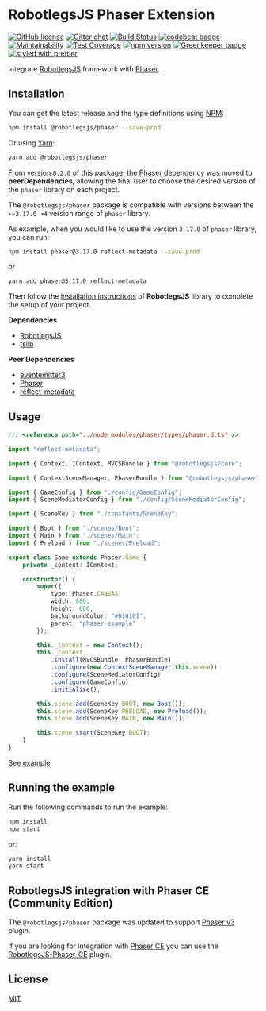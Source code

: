 # RobotlegsJS Phaser Extension

[![GitHub license](https://img.shields.io/badge/license-MIT-green.svg)](https://github.com/RobotlegsJS/RobotlegsJS-Phaser/blob/master/LICENSE)
[![Gitter chat](https://badges.gitter.im/RobotlegsJS/RobotlegsJS.svg)](https://gitter.im/RobotlegsJS/RobotlegsJS)
[![Build Status](https://travis-ci.com/RobotlegsJS/RobotlegsJS-Phaser.svg?branch=master)](https://travis-ci.com/RobotlegsJS/RobotlegsJS-Phaser)
[![codebeat badge](https://codebeat.co/badges/d74d7d61-bd8a-4ddc-8555-c5c6c858a957)](https://codebeat.co/projects/github-com-robotlegsjs-robotlegsjs-phaser-master)
[![Maintainability](https://api.codeclimate.com/v1/badges/3d3a971a95d7d97d6b32/maintainability)](https://codeclimate.com/github/RobotlegsJS/RobotlegsJS-Phaser/maintainability)
[![Test Coverage](https://api.codeclimate.com/v1/badges/3d3a971a95d7d97d6b32/test_coverage)](https://codeclimate.com/github/RobotlegsJS/RobotlegsJS-Phaser/test_coverage)
[![npm version](https://badge.fury.io/js/%40robotlegsjs%2Fphaser.svg)](https://badge.fury.io/js/%40robotlegsjs%2Fphaser)
[![Greenkeeper badge](https://badges.greenkeeper.io/RobotlegsJS/RobotlegsJS-Phaser.svg)](https://greenkeeper.io/)
[![styled with prettier](https://img.shields.io/badge/styled_with-prettier-ff69b4.svg)](https://github.com/prettier/prettier)

Integrate [RobotlegsJS](https://github.com/RobotlegsJS/RobotlegsJS)
framework with [Phaser](https://github.com/photonstorm/phaser).

## Installation

You can get the latest release and the type definitions using [NPM](https://www.npmjs.com/):

```bash
npm install @robotlegsjs/phaser --save-prod
```

Or using [Yarn](https://yarnpkg.com/en/):

```bash
yarn add @robotlegsjs/phaser
```

From version `0.2.0` of this package, the [Phaser](https://github.com/photonstorm/phaser) dependency was moved to **peerDependencies**,
allowing the final user to choose the desired version of the `phaser` library on each project.

The `@robotlegsjs/phaser` package is compatible with versions between the `>=3.17.0 <4` version range of `phaser` library.

As example, when you would like to use the version `3.17.0` of `phaser` library, you can run:

```bash
npm install phaser@3.17.0 reflect-metadata --save-prod
```

or

```bash
yarn add phaser@3.17.0 reflect-metadata
```

Then follow the [installation instructions](https://github.com/RobotlegsJS/RobotlegsJS/blob/master/README.md#installation) of **RobotlegsJS** library to complete the setup of your project.

**Dependencies**

+ [RobotlegsJS](https://github.com/RobotlegsJS/RobotlegsJS)
+ [tslib](https://github.com/Microsoft/tslib)

**Peer Dependencies**

+ [eventemitter3](https://github.com/primus/eventemitter3)
+ [Phaser](https://github.com/photonstorm/phaser)
+ [reflect-metadata](https://github.com/rbuckton/reflect-metadata)

## Usage

```ts
/// <reference path="../node_modules/phaser/types/phaser.d.ts" />

import "reflect-metadata";

import { Context, IContext, MVCSBundle } from "@robotlegsjs/core";

import { ContextSceneManager, PhaserBundle } from "@robotlegsjs/phaser";

import { GameConfig } from "./config/GameConfig";
import { SceneMediatorConfig } from "./config/SceneMediatorConfig";

import { SceneKey } from "./constants/SceneKey";

import { Boot } from "./scenes/Boot";
import { Main } from "./scenes/Main";
import { Preload } from "./scenes/Preload";

export class Game extends Phaser.Game {
    private _context: IContext;

    constructor() {
        super({
            type: Phaser.CANVAS,
            width: 800,
            height: 600,
            backgroundColor: "#010101",
            parent: "phaser-example"
        });

        this._context = new Context();
        this._context
            .install(MVCSBundle, PhaserBundle)
            .configure(new ContextSceneManager(this.scene))
            .configure(SceneMediatorConfig)
            .configure(GameConfig)
            .initialize();

        this.scene.add(SceneKey.BOOT, new Boot());
        this.scene.add(SceneKey.PRELOAD, new Preload());
        this.scene.add(SceneKey.MAIN, new Main());

        this.scene.start(SceneKey.BOOT);
    }
}
```

[See example](example)

## Running the example

Run the following commands to run the example:

```bash
npm install
npm start
```

or:

```bash
yarn install
yarn start
```

## RobotlegsJS integration with Phaser CE (Community Edition)

The `@robotlegsjs/phaser` package was updated to support [Phaser v3](https://www.npmjs.com/package/phaser) plugin.

If you are looking for integration with [Phaser CE](https://github.com/photonstorm/phaser-ce) you can use the [RobotlegsJS-Phaser-CE](https://github.com/RobotlegsJS/RobotlegsJS-Phaser-CE) plugin.

## License

[MIT](LICENSE)
